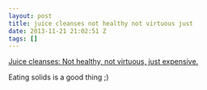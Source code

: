 ```yaml
---
layout: post
title: juice cleanses not healthy not virtuous just
date: 2013-11-21 21:02:51 Z
tags: []
---
```

[Juice cleanses: Not healthy, not virtuous, just expensive.](http://www.slate.com/articles/double\_x/doublex/2013/11/juice\_cleanses\_not\_healthy\_not\_virtuous\_just\_expensive.single.html)

Eating solids is a good thing ;)
